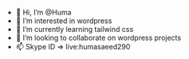 - 👋 Hi, I’m @Huma
- 👀 I’m interested in wordpress 
- 🌱 I’m currently learning tailwind css
- 💞️ I’m looking to collaborate on wordpress projects
- 📫 Skype ID => live:humasaeed290

<!---
Humawp/Humawp is a ✨ special ✨ repository because its `README.md` (this file) appears on your GitHub profile.
You can click the Preview link to take a look at your changes.
--->
